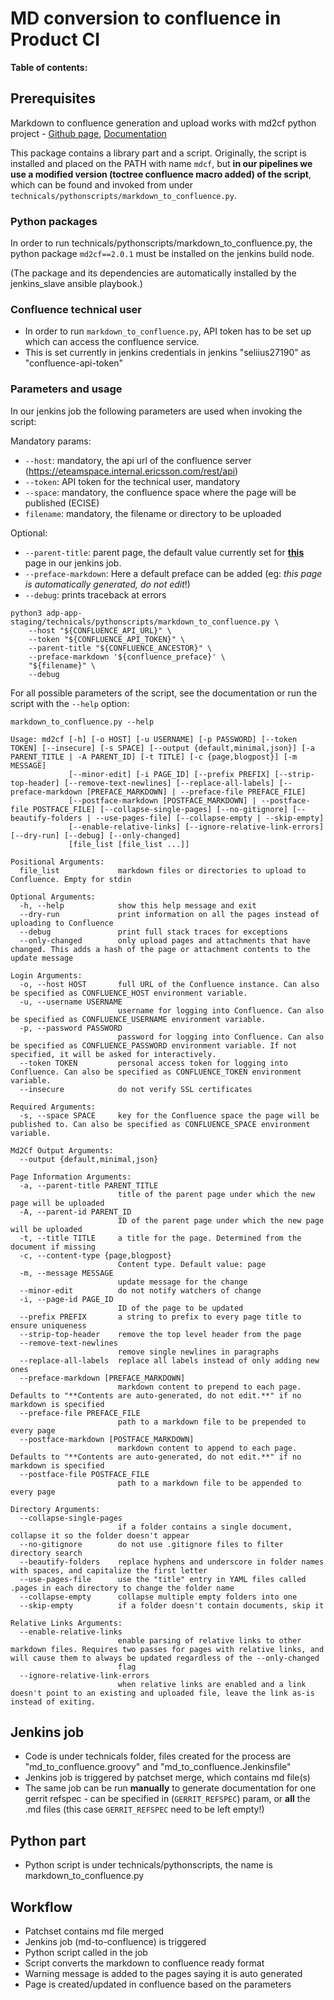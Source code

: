 # MD conversion to confluence in Product CI

**Table of contents:**
<!-- START doctoc
...
END doctoc -->

## Prerequisites

Markdown to confluence generation and upload works with md2cf python project - [Github page](https://github.com/iamjackg/md2cf), [Documentation](https://github.com/iamjackg/md2cf#readme)

This package contains a library part and a script.
Originally, the script is installed and placed on the PATH with name `mdcf`, but **in our pipelines we use a modified version (toctree confluence macro added) of the script**, which can be found and invoked from under `technicals/pythonscripts/markdown_to_confluence.py`.

### Python packages

In order to run technicals/pythonscripts/markdown_to_confluence.py, the python package `md2cf==2.0.1` must be installed on the jenkins build node.

(The package and its dependencies are automatically installed by the jenkins_slave ansible playbook.)

### Confluence technical user

* In order to run `markdown_to_confluence.py`, API token has to be set up which can access the confluence service.
* This is set currently in jenkins credentials in jenkins "seliius27190" as "confluence-api-token"

### Parameters and usage

In our jenkins job the following parameters are used when invoking the script:

Mandatory params:

* `--host`: mandatory, the api url of the confluence server (<https://eteamspace.internal.ericsson.com/rest/api>)
* `--token`: API token for the technical user, mandatory
* `--space`: mandatory, the confluence space where the page will be published (ECISE)
* `filename`: mandatory, the filename or directory to be uploaded

Optional:

* `--parent-title`: parent page, the default value currently set for [**this**](https://eteamspace.internal.ericsson.com/display/ECISE/Auto-generated+documentation+from+adp-app-staging) page in our jenkins job.
* `--preface-markdown`: Here a default preface can be added (eg: *this page is automatically generated, do not edit*!)
* `--debug`: prints traceback at errors

```
python3 adp-app-staging/technicals/pythonscripts/markdown_to_confluence.py \
    --host "${CONFLUENCE_API_URL}" \
    --token "${CONFLUENCE_API_TOKEN}" \
    --parent-title "${CONFLUENCE_ANCESTOR}" \
    --preface-markdown '${confluence_preface}' \
    "${filename}" \
    --debug
```

For all possible parameters of the script, see the documentation or run the script with the `--help` option:

```
markdown_to_confluence.py --help

Usage: md2cf [-h] [-o HOST] [-u USERNAME] [-p PASSWORD] [--token TOKEN] [--insecure] [-s SPACE] [--output {default,minimal,json}] [-a PARENT_TITLE | -A PARENT_ID] [-t TITLE] [-c {page,blogpost}] [-m MESSAGE]
             [--minor-edit] [-i PAGE_ID] [--prefix PREFIX] [--strip-top-header] [--remove-text-newlines] [--replace-all-labels] [--preface-markdown [PREFACE_MARKDOWN] | --preface-file PREFACE_FILE]
             [--postface-markdown [POSTFACE_MARKDOWN] | --postface-file POSTFACE_FILE] [--collapse-single-pages] [--no-gitignore] [--beautify-folders | --use-pages-file] [--collapse-empty | --skip-empty]
             [--enable-relative-links] [--ignore-relative-link-errors] [--dry-run] [--debug] [--only-changed]
             [file_list [file_list ...]]

Positional Arguments:
  file_list             markdown files or directories to upload to Confluence. Empty for stdin

Optional Arguments:
  -h, --help            show this help message and exit
  --dry-run             print information on all the pages instead of uploading to Confluence
  --debug               print full stack traces for exceptions
  --only-changed        only upload pages and attachments that have changed. This adds a hash of the page or attachment contents to the update message

Login Arguments:
  -o, --host HOST       full URL of the Confluence instance. Can also be specified as CONFLUENCE_HOST environment variable.
  -u, --username USERNAME
                        username for logging into Confluence. Can also be specified as CONFLUENCE_USERNAME environment variable.
  -p, --password PASSWORD
                        password for logging into Confluence. Can also be specified as CONFLUENCE_PASSWORD environment variable. If not specified, it will be asked for interactively.
  --token TOKEN         personal access token for logging into Confluence. Can also be specified as CONFLUENCE_TOKEN environment variable.
  --insecure            do not verify SSL certificates

Required Arguments:
  -s, --space SPACE     key for the Confluence space the page will be published to. Can also be specified as CONFLUENCE_SPACE environment variable.

Md2Cf Output Arguments:
  --output {default,minimal,json}

Page Information Arguments:
  -a, --parent-title PARENT_TITLE
                        title of the parent page under which the new page will be uploaded
  -A, --parent-id PARENT_ID
                        ID of the parent page under which the new page will be uploaded
  -t, --title TITLE     a title for the page. Determined from the document if missing
  -c, --content-type {page,blogpost}
                        Content type. Default value: page
  -m, --message MESSAGE
                        update message for the change
  --minor-edit          do not notify watchers of change
  -i, --page-id PAGE_ID
                        ID of the page to be updated
  --prefix PREFIX       a string to prefix to every page title to ensure uniqueness
  --strip-top-header    remove the top level header from the page
  --remove-text-newlines
                        remove single newlines in paragraphs
  --replace-all-labels  replace all labels instead of only adding new ones
  --preface-markdown [PREFACE_MARKDOWN]
                        markdown content to prepend to each page. Defaults to "**Contents are auto-generated, do not edit.**" if no markdown is specified
  --preface-file PREFACE_FILE
                        path to a markdown file to be prepended to every page
  --postface-markdown [POSTFACE_MARKDOWN]
                        markdown content to append to each page. Defaults to "**Contents are auto-generated, do not edit.**" if no markdown is specified
  --postface-file POSTFACE_FILE
                        path to a markdown file to be appended to every page

Directory Arguments:
  --collapse-single-pages
                        if a folder contains a single document, collapse it so the folder doesn't appear
  --no-gitignore        do not use .gitignore files to filter directory search
  --beautify-folders    replace hyphens and underscore in folder names with spaces, and capitalize the first letter
  --use-pages-file      use the "title" entry in YAML files called .pages in each directory to change the folder name
  --collapse-empty      collapse multiple empty folders into one
  --skip-empty          if a folder doesn't contain documents, skip it

Relative Links Arguments:
  --enable-relative-links
                        enable parsing of relative links to other markdown files. Requires two passes for pages with relative links, and will cause them to always be updated regardless of the --only-changed
                        flag
  --ignore-relative-link-errors
                        when relative links are enabled and a link doesn't point to an existing and uploaded file, leave the link as-is instead of exiting.

```

## Jenkins job

* Code is under technicals folder, files created for the process are "md_to_confluence.groovy" and "md_to_confluence.Jenkinsfile"
* Jenkins job is triggered by patchset merge, which contains md file(s)
* The same job can be run **manually** to generate documentation for one gerrit refspec - can be specified in (`GERRIT_REFSPEC`) param, or **all** the .md files (this case `GERRIT_REFSPEC` need to be left empty!)

## Python part

* Python script is under technicals/pythonscripts, the name is markdown_to_confluence.py

## Workflow

* Patchset contains md file merged
* Jenkins job (md-to-confluence) is triggered
* Python script called in the job
* Script converts the markdown to confluence ready format
* Warning message is added to the pages saying it is auto generated
* Page is created/updated in confluence based on the parameters
